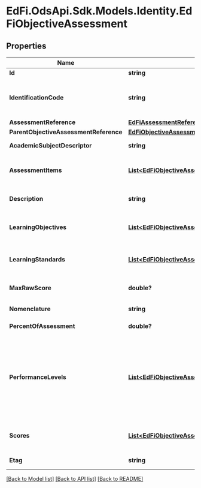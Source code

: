 # EdFi.OdsApi.Sdk.Models.Identity.EdFiObjectiveAssessment
## Properties

Name | Type | Description | Notes
------------ | ------------- | ------------- | -------------
**Id** | **string** |  | [optional] 
**IdentificationCode** | **string** | A unique number or alphanumeric code assigned to a space, room, site, building, individual, organization, program, or institution by a school, school system, a state, or other agency or entity. | 
**AssessmentReference** | [**EdFiAssessmentReference**](EdFiAssessmentReference.md) |  | 
**ParentObjectiveAssessmentReference** | [**EdFiObjectiveAssessmentReference**](EdFiObjectiveAssessmentReference.md) |  | [optional] 
**AcademicSubjectDescriptor** | **string** | The subject area of the objective assessment. | [optional] 
**AssessmentItems** | [**List&lt;EdFiObjectiveAssessmentAssessmentItem&gt;**](EdFiObjectiveAssessmentAssessmentItem.md) | An unordered collection of objectiveAssessmentAssessmentItems. References individual test items, if appropriate. | [optional] 
**Description** | **string** | The description of the ObjectiveAssessment (e.g., vocabulary, measurement, or geometry). | [optional] 
**LearningObjectives** | [**List&lt;EdFiObjectiveAssessmentLearningObjective&gt;**](EdFiObjectiveAssessmentLearningObjective.md) | An unordered collection of objectiveAssessmentLearningObjectives. References the LearningObjective(s) the ObjectiveAssessment tests. | [optional] 
**LearningStandards** | [**List&lt;EdFiObjectiveAssessmentLearningStandard&gt;**](EdFiObjectiveAssessmentLearningStandard.md) | An unordered collection of objectiveAssessmentLearningStandards. LearningStandard tested by this ObjectiveAssessment. | [optional] 
**MaxRawScore** | **double?** | The maximum raw score achievable across all assessment items that are correct and scored at the maximum. | [optional] 
**Nomenclature** | **string** | Reflects the specific nomenclature used for this level of ObjectiveAssessment. | [optional] 
**PercentOfAssessment** | **double?** | The percentage of the Assessment that tests this objective. | [optional] 
**PerformanceLevels** | [**List&lt;EdFiObjectiveAssessmentPerformanceLevel&gt;**](EdFiObjectiveAssessmentPerformanceLevel.md) | An unordered collection of objectiveAssessmentPerformanceLevels. Definition of the performance levels and the associated cut scores. Three styles are supported:         1. Specification of performance level by minimum and maximum score         2. Specification of performance level by cut score, using only minimum score         3. Specification of performance level without any mapping to scores | [optional] 
**Scores** | [**List&lt;EdFiObjectiveAssessmentScore&gt;**](EdFiObjectiveAssessmentScore.md) | An unordered collection of objectiveAssessmentScores. Definition of the scores to be expected from this objective assessment. | [optional] 
**Etag** | **string** | A unique system-generated value that identifies the version of the resource. | [optional] 

[[Back to Model list]](../README.md#documentation-for-models) [[Back to API list]](../README.md#documentation-for-api-endpoints) [[Back to README]](../README.md)

